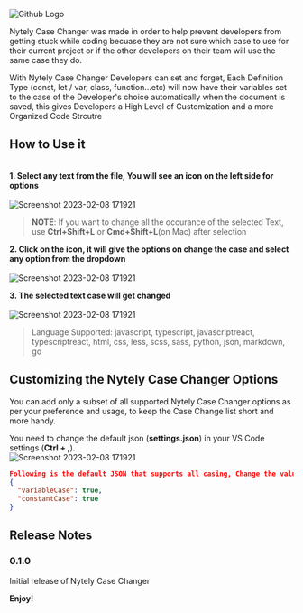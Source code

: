 ![Github Logo](https://user-images.githubusercontent.com/48361205/219980676-c86e75d0-b44a-4ef2-ba2f-fd39202b3ba3.png)

Nytely Case Changer was made in order to help prevent developers from getting stuck while coding becuase they are not sure which case to use for their current project or if the other developers on their team will use the same case they do.

With Nytely Case Changer Developers can set and forget, Each Definition Type (const, let / var, class, function...etc) will now have their variables set to the case of the Developer's choice automatically when the document is saved, this gives Developers a High Level of Customization and a more Organized Code Strcutre

## **How to Use it**

\
**1. Select any text from the file, You will see an icon on the left side for options**\
\
![Screenshot 2023-02-08 171921](https://user-images.githubusercontent.com/48361205/217572148-47306801-17ad-4de4-8eba-9e85ce436c7b.png)

> **NOTE**: If you want to change all the occurance of the selected Text, use **Ctrl+Shift+L** or **Cmd+Shift+L**(on Mac) after selection

**2. Click on the icon, it will give the options on change the case and select any option from the dropdown**\
 \
![Screenshot 2023-02-08 171921](https://user-images.githubusercontent.com/48361205/217572620-81ad0d37-36fd-4aa2-8854-f1a508981567.png)

**3. The selected text case will get changed**\
 \
 ![Screenshot 2023-02-08 171921](https://user-images.githubusercontent.com/48361205/217573671-eaaa55fa-906a-4ff1-8244-d05751197cb5.png)

> Language Supported: javascript, typescript, javascriptreact, typescriptreact, html, css, less, scss, sass, python, json, markdown, go

## **Customizing the Nytely Case Changer Options**

You can add only a subset of all supported Nytely Case Changer options as per your preference and usage, to keep the Case Change list short and more handy.

You need to change the default json (**settings.json**) in your VS Code settings (**Ctrl + ,**).
\
![Screenshot 2023-02-08 171921](https://user-images.githubusercontent.com/48361205/217574146-89ab9799-9234-4b5f-a90d-fbbf0606e939.png)

```json
Following is the default JSON that supports all casing, Change the value to false for the case you don't want to use.
{
  "variableCase": true,
  "constantCase": true
}
```

## Release Notes

### 0.1.0

Initial release of Nytely Case Changer

**Enjoy!**
